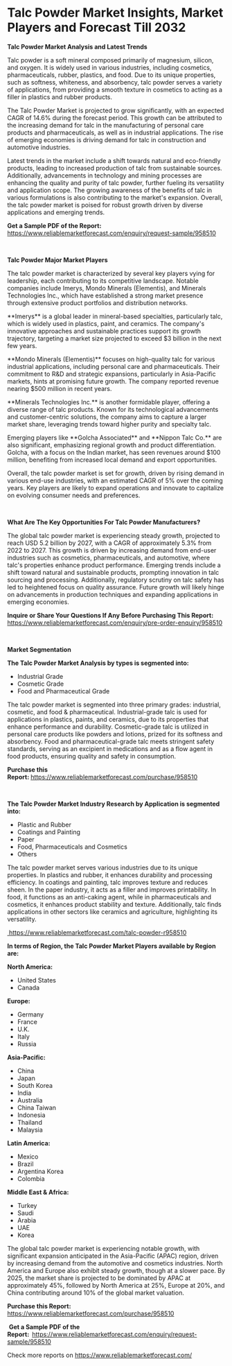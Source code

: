 <p><h1>Talc Powder Market Insights, Market Players and Forecast Till 2032</h1></p><p><strong>Talc Powder Market Analysis and Latest Trends</strong></p>
<p><p>Talc powder is a soft mineral composed primarily of magnesium, silicon, and oxygen. It is widely used in various industries, including cosmetics, pharmaceuticals, rubber, plastics, and food. Due to its unique properties, such as softness, whiteness, and absorbency, talc powder serves a variety of applications, from providing a smooth texture in cosmetics to acting as a filler in plastics and rubber products.</p><p>The Talc Powder Market is projected to grow significantly, with an expected CAGR of 14.6% during the forecast period. This growth can be attributed to the increasing demand for talc in the manufacturing of personal care products and pharmaceuticals, as well as in industrial applications. The rise of emerging economies is driving demand for talc in construction and automotive industries.</p><p>Latest trends in the market include a shift towards natural and eco-friendly products, leading to increased production of talc from sustainable sources. Additionally, advancements in technology and mining processes are enhancing the quality and purity of talc powder, further fueling its versatility and application scope. The growing awareness of the benefits of talc in various formulations is also contributing to the market's expansion. Overall, the talc powder market is poised for robust growth driven by diverse applications and emerging trends.</p></p>
<p><strong>Get a Sample PDF of the Report:&nbsp;</strong> <a href="https://www.reliablemarketforecast.com/enquiry/request-sample/958510?utm_campaign=2783&utm_medium=2&utm_source=Github&utm_content=ia&utm_term=31032025&utm_id=talc-powder">https://www.reliablemarketforecast.com/enquiry/request-sample/958510</a></p>
<p>&nbsp;</p>
<p><strong>Talc Powder Major Market Players</strong></p>
<p><p>The talc powder market is characterized by several key players vying for leadership, each contributing to its competitive landscape. Notable companies include Imerys, Mondo Minerals (Elementis), and Minerals Technologies Inc., which have established a strong market presence through extensive product portfolios and distribution networks.</p><p>**Imerys** is a global leader in mineral-based specialties, particularly talc, which is widely used in plastics, paint, and ceramics. The company's innovative approaches and sustainable practices support its growth trajectory, targeting a market size projected to exceed $3 billion in the next few years.</p><p>**Mondo Minerals (Elementis)** focuses on high-quality talc for various industrial applications, including personal care and pharmaceuticals. Their commitment to R&D and strategic expansions, particularly in Asia-Pacific markets, hints at promising future growth. The company reported revenue nearing $500 million in recent years.</p><p>**Minerals Technologies Inc.** is another formidable player, offering a diverse range of talc products. Known for its technological advancements and customer-centric solutions, the company aims to capture a larger market share, leveraging trends toward higher purity and specialty talc.</p><p>Emerging players like **Golcha Associated** and **Nippon Talc Co.** are also significant, emphasizing regional growth and product differentiation. Golcha, with a focus on the Indian market, has seen revenues around $100 million, benefiting from increased local demand and export opportunities.</p><p>Overall, the talc powder market is set for growth, driven by rising demand in various end-use industries, with an estimated CAGR of 5% over the coming years. Key players are likely to expand operations and innovate to capitalize on evolving consumer needs and preferences.</p></p>
<p>&nbsp;</p>
<p><strong>What Are The Key Opportunities For Talc Powder Manufacturers?</strong></p>
<p><p>The global talc powder market is experiencing steady growth, projected to reach USD 5.2 billion by 2027, with a CAGR of approximately 5.3% from 2022 to 2027. This growth is driven by increasing demand from end-user industries such as cosmetics, pharmaceuticals, and automotive, where talc's properties enhance product performance. Emerging trends include a shift toward natural and sustainable products, prompting innovation in talc sourcing and processing. Additionally, regulatory scrutiny on talc safety has led to heightened focus on quality assurance. Future growth will likely hinge on advancements in production techniques and expanding applications in emerging economies.</p></p>
<p><strong>Inquire or Share Your Questions If Any Before Purchasing This Report:</strong> <a href="https://www.reliablemarketforecast.com/enquiry/pre-order-enquiry/958510?utm_campaign=2783&utm_medium=2&utm_source=Github&utm_content=ia&utm_term=31032025&utm_id=talc-powder">https://www.reliablemarketforecast.com/enquiry/pre-order-enquiry/958510</a></p>
<p>&nbsp;</p>
<p><strong>Market Segmentation</strong></p>
<p><strong>The Talc Powder Market Analysis by types is segmented into:</strong></p>
<p><ul><li>Industrial Grade</li><li>Cosmetic Grade</li><li>Food and Pharmaceutical Grade</li></ul></p>
<p><p>The talc powder market is segmented into three primary grades: industrial, cosmetic, and food & pharmaceutical. Industrial-grade talc is used for applications in plastics, paints, and ceramics, due to its properties that enhance performance and durability. Cosmetic-grade talc is utilized in personal care products like powders and lotions, prized for its softness and absorbency. Food and pharmaceutical-grade talc meets stringent safety standards, serving as an excipient in medications and as a flow agent in food products, ensuring quality and safety in consumption.</p></p>
<p><strong>Purchase this Report:&nbsp;</strong><a href="https://www.reliablemarketforecast.com/purchase/958510?utm_campaign=2783&utm_medium=2&utm_source=Github&utm_content=ia&utm_term=31032025&utm_id=talc-powder">https://www.reliablemarketforecast.com/purchase/958510</a></p>
<p>&nbsp;</p>
<p><strong>The Talc Powder Market Industry Research by Application is segmented into:</strong></p>
<p><ul><li>Plastic and Rubber</li><li>Coatings and Painting</li><li>Paper</li><li>Food, Pharmaceuticals and Cosmetics</li><li>Others</li></ul></p>
<p><p>The talc powder market serves various industries due to its unique properties. In plastics and rubber, it enhances durability and processing efficiency. In coatings and painting, talc improves texture and reduces sheen. In the paper industry, it acts as a filler and improves printability. In food, it functions as an anti-caking agent, while in pharmaceuticals and cosmetics, it enhances product stability and texture. Additionally, talc finds applications in other sectors like ceramics and agriculture, highlighting its versatility.</p></p>
<p><a href="https://www.reliablemarketforecast.com/talc-powder-r958510?utm_campaign=2783&utm_medium=2&utm_source=Github&utm_content=ia&utm_term=31032025&utm_id=talc-powder">&nbsp;https://www.reliablemarketforecast.com/talc-powder-r958510</a></p>
<p><strong>In terms of Region, the Talc Powder Market Players available by Region are:</strong></p>
<p>
    <p> <strong> North America: </strong>
        <ul>
            <li>United States</li>
            <li>Canada</li>
        </ul>
        </p> 
    <p> <strong> Europe: </strong>
        <ul>
            <li>Germany</li>
            <li>France</li>
            <li>U.K.</li>
            <li>Italy</li>
            <li>Russia</li>
        </ul>
        </p> 
    <p> <strong> Asia-Pacific: </strong>
        <ul>
            <li>China</li>
            <li>Japan</li>
            <li>South Korea</li>
            <li>India</li>
            <li>Australia</li>
            <li>China Taiwan</li>
            <li>Indonesia</li>
            <li>Thailand</li>
            <li>Malaysia</li>
        </ul>
        </p> 
    <p> <strong> Latin America: </strong>
        <ul>
            <li>Mexico</li>
            <li>Brazil</li>
            <li>Argentina Korea</li>
            <li>Colombia</li>
        </ul>
        </p> 
    <p> <strong> Middle East & Africa: </strong>
        <ul>
            <li>Turkey</li>
            <li>Saudi</li>
            <li>Arabia</li>
            <li>UAE</li>
            <li>Korea</li>
        </ul>
    </p>
    </p>
<p><p>The global talc powder market is experiencing notable growth, with significant expansion anticipated in the Asia-Pacific (APAC) region, driven by increasing demand from the automotive and cosmetics industries. North America and Europe also exhibit steady growth, though at a slower pace. By 2025, the market share is projected to be dominated by APAC at approximately 45%, followed by North America at 25%, Europe at 20%, and China contributing around 10% of the global market valuation.</p></p>
<p><strong>Purchase this Report: </strong><a href="https://www.reliablemarketforecast.com/purchase/958510?utm_campaign=2783&utm_medium=2&utm_source=Github&utm_content=ia&utm_term=31032025&utm_id=talc-powder">https://www.reliablemarketforecast.com/purchase/958510</a></p>
<p>&nbsp;<strong>Get a Sample PDF of the Report:&nbsp;&nbsp;</strong><a href="https://www.reliablemarketforecast.com/enquiry/request-sample/958510?utm_campaign=2783&utm_medium=2&utm_source=Github&utm_content=ia&utm_term=31032025&utm_id=talc-powder">https://www.reliablemarketforecast.com/enquiry/request-sample/958510</a></p>
<p><strong></strong></p>
<p>Check more reports on <a href="https://www.reliablemarketforecast.com/?utm_campaign=2783&utm_medium=2&utm_source=Github&utm_content=ia&utm_term=31032025&utm_id=talc-powder">https://www.reliablemarketforecast.com/</a></p>